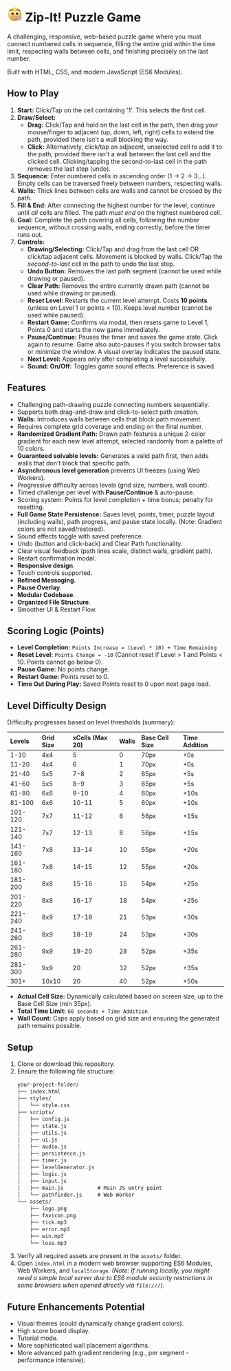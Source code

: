 # <img src="assets/logo.png" width="35"/> Zip-It! Puzzle Game

A challenging, responsive, web-based puzzle game where you must connect numbered cells in sequence, filling the entire grid within the time limit, respecting walls between cells, and finishing precisely on the last number.

Built with HTML, CSS, and modern JavaScript (ES6 Modules).

## How to Play

1.  **Start:** Click/Tap on the cell containing '1'. This selects the first cell.
2.  **Draw/Select:**
    *   **Drag:** Click/Tap and hold on the last cell in the path, then drag your mouse/finger to adjacent (up, down, left, right) cells to extend the path, provided there isn't a wall blocking the way.
    *   **Click:** Alternatively, click/tap an adjacent, unselected cell to add it to the path, provided there isn't a wall between the last cell and the clicked cell. Clicking/tapping the second-to-last cell in the path removes the last step (undo).
3.  **Sequence:** Enter numbered cells in ascending order (1 -> 2 -> 3...). Empty cells can be traversed freely between numbers, respecting walls.
4.  **Walls:** Thick lines between cells are walls and cannot be crossed by the path.
5.  **Fill & End:** After connecting the highest number for the level, continue until *all* cells are filled. The path *must end* on the highest numbered cell.
6.  **Goal:** Complete the path covering all cells, following the number sequence, without crossing walls, ending correctly, before the timer runs out.
7.  **Controls:**
    *   **Drawing/Selecting:** Click/Tap and drag from the last cell OR click/tap adjacent cells. Movement is blocked by walls. Click/Tap the *second-to-last* cell in the path to undo the last step.
    *   **Undo Button:** Removes the last path segment (cannot be used while drawing or paused).
    *   **Clear Path:** Removes the entire currently drawn path (cannot be used while drawing or paused).
    *   **Reset Level:** Restarts the current level attempt. Costs **10 points** (unless on Level 1 or points < 10). Keeps level number (cannot be used while paused).
    *   **Restart Game:** Confirms via modal, then resets game to Level 1, Points 0 and starts the new game immediately.
    *   **Pause/Continue:** Pauses the timer and saves the game state. Click again to resume. Game also auto-pauses if you switch browser tabs or minimize the window. A visual overlay indicates the paused state.
    *   **Next Level:** Appears only after completing a level successfully.
    *   **Sound: On/Off:** Toggles game sound effects. Preference is saved.

## Features

*   Challenging path-drawing puzzle connecting numbers sequentially.
*   Supports both drag-and-draw and click-to-select path creation.
*   **Walls:** Introduces walls between cells that block path movement.
*   Requires complete grid coverage and ending on the final number.
*   **Randomized Gradient Path:** Drawn path features a unique 2-color gradient for each new level attempt, selected randomly from a palette of 10 colors.
*   **Guaranteed solvable levels:** Generates a valid path first, then adds walls that don't block that specific path.
*   **Asynchronous level generation** prevents UI freezes (using Web Workers).
*   Progressive difficulty across levels (grid size, numbers, wall count).
*   Timed challenge per level with **Pause/Continue** & auto-pause.
*   Scoring system: Points for level completion + time bonus; penalty for resetting.
*   **Full Game State Persistence:** Saves level, points, timer, puzzle layout (including walls), path progress, and pause state locally. (Note: Gradient colors are not saved/restored).
*   Sound effects toggle with saved preference.
*   Undo (button and click-back) and Clear Path functionality.
*   Clear visual feedback (path lines scale, distinct walls, gradient path).
*   Restart confirmation modal.
*   **Responsive design**.
*   Touch controls supported.
*   **Refined Messaging**.
*   **Pause Overlay**.
*   **Modular Codebase**.
*   **Organized File Structure**.
*   Smoother UI & Restart Flow.

## Scoring Logic (Points)

*   **Level Completion:** `Points Increase = (Level * 10) + Time Remaining`
*   **Reset Level:** `Points Change = -10` (Cannot reset if Level > 1 and Points < 10. Points cannot go below 0).
*   **Pause Game:** No points change.
*   **Restart Game:** Points reset to 0.
*   **Time Out During Play:** Saved Points reset to 0 upon next page load.

## Level Difficulty Design

Difficulty progresses based on level thresholds (summary):

| Levels    | Grid Size | xCells (Max 20) | Walls     | Base Cell Size | Time Addition |
| :-------- | :-------- | :-------------- | :-------- | :------------- | :------------ |
| 1-10      | 4x4       | 5               | 0         | 70px           | +0s           |
| 11-20     | 4x4       | 6               | 1         | 70px           | +0s           |
| 21-40     | 5x5       | 7-8             | 2         | 65px           | +5s           |
| 41-60     | 5x5       | 8-9             | 3         | 65px           | +5s           |
| 61-80     | 6x6       | 9-10            | 4         | 60px           | +10s          |
| 81-100    | 6x6       | 10-11           | 5         | 60px           | +10s          |
| 101-120   | 7x7       | 11-12           | 6         | 56px           | +15s          |
| 121-140   | 7x7       | 12-13           | 8         | 56px           | +15s          |
| 141-160   | 7x8       | 13-14           | 10        | 55px           | +20s          |
| 161-180   | 7x8       | 14-15           | 12        | 55px           | +20s          |
| 181-200   | 8x8       | 15-16           | 15        | 54px           | +25s          |
| 201-220   | 8x8       | 16-17           | 18        | 54px           | +25s          |
| 221-240   | 8x9       | 17-18           | 21        | 53px           | +30s          |
| 241-260   | 8x9       | 18-19           | 24        | 53px           | +30s          |
| 261-280   | 9x9       | 19-20           | 28        | 52px           | +35s          |
| 281-300   | 9x9       | 20              | 32        | 52px           | +35s          |
| 301+      | 10x10     | 20              | 40        | 52px           | +50s          |

*   **Actual Cell Size:** Dynamically calculated based on screen size, up to the Base Cell Size (min 35px).
*   **Total Time Limit:** `60 seconds + Time Addition`
*   **Wall Count:** Caps apply based on grid size and ensuring the generated path remains possible.

## Setup

1.  Clone or download this repository.
2.  Ensure the following file structure:
    ```
    your-project-folder/
    ├── index.html
    ├── styles/
    │   └── style.css
    ├── scripts/
    │   ├── config.js
    │   ├── state.js
    │   ├── utils.js
    │   ├── ui.js
    │   ├── audio.js
    │   ├── persistence.js
    │   ├── timer.js
    │   ├── levelGenerator.js
    │   ├── logic.js
    │   ├── input.js
    │   ├── main.js           # Main JS entry point
    │   └── pathfinder.js     # Web Worker
    └── assets/
        ├── logo.png
        ├── favicon.png
        ├── tick.mp3
        ├── error.mp3
        ├── win.mp3
        └── lose.mp3
    ```
3.  Verify all required assets are present in the `assets/` folder.
4.  Open `index.html` in a modern web browser supporting ES6 Modules, Web Workers, and `localStorage`. *(Note: If running locally, you might need a simple local server due to ES6 module security restrictions in some browsers when opened directly via `file:///`)*.

## Future Enhancements Potential

*   Visual themes (could dynamically change gradient colors).
*   High score board display.
*   Tutorial mode.
*   More sophisticated wall placement algorithms.
*   More advanced path gradient rendering (e.g., per segment - performance intensive).